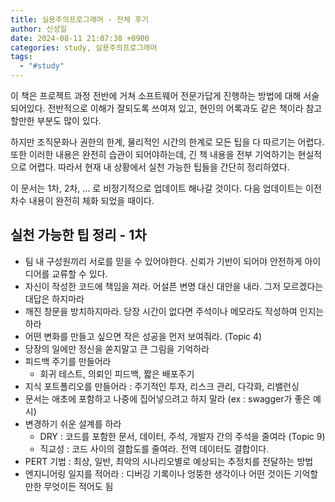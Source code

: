 ```yaml
---
title: 실용주의프로그래머 - 전체 후기
author: 신성일
date: 2024-08-11 21:07:38 +0900
categories: study, 실용주의프로그래머
tags:
  - "#study"
---
```


이 책은 프로젝트 과정 전반에 거쳐 소프트웨어 전문가답게 진행하는 방법에 대해 서술되어있다. 전반적으로 이해가 잘되도록 쓰여져 있고, 현인의 어록과도 같은 책이라 참고할만한 부분도 많이 있다. 

하지만 조직문화나 권한의 한계, 물리적인 시간의 한계로 모든 팁을 다 따르기는 어렵다. 또한 이러한 내용은 완전히 습관이 되어야하는데, 긴 책 내용을 전부 기억하기는 현실적으로 어렵다. 따라서 현재 내 상황에서 실천 가능한 팁들을 간단히 정리하였다.

이 문서는 1차, 2차, ... 로 비정기적으로 업데이트 해나갈 것이다. 다음 업데이트는 이전 차수 내용이 완전히 체화 되었을 때이다.

## 실천 가능한 팁 정리 - 1차

- 팀 내 구성원끼리 서로를 믿을 수 있어야한다. 신뢰가 기반이 되어야 안전하게 아이디어를 교류할 수 있다.
- 자신이 작성한 코드에 책임을 져라. 어설픈 변명 대신 대안을 내라. 그저 모르겠다는 대답은 하지마라
- 깨진 창문을 방치하지마라. 당장 시간이 없다면 주석이나 메모라도 작성하여 인지는 하라
- 어떤 변화를 만들고 싶으면 작은 성공을 먼저 보여줘라.  (Topic 4)
- 당장의 일에만 정신을 쏟지말고 큰 그림을 기억하라
- 피드백 주기를 만들어라
	- 회귀 테스트, 의뢰인 피드백, 짧은 배포주기
- 지식 포트폴리오를 만들어라 : 주기적인 투자, 리스크 관리, 다각화, 리밸런싱
- 문서는 애초에 포함하고 나중에 집어넣으려고 하지 말라 (ex : swagger가 좋은 예시)
- 변경하기 쉬운 설계를 하라
	- DRY : 코드를 포함한 문서, 데이터, 주석, 개발자 간의 주석을 줄여라 (Topic 9)
	- 직교성 : 코드 사이의 결합도를 줄여라. 전역 데이터도 결합이다.
- PERT 기법 : 최상, 일반, 최악의 시나리오별로 예상되는 추정치를 전달하는 방법
- 엔지니어링 일지를 적어라 : 디버깅 기록이나 엉뚱한 생각이나 어떤 것이든 기억할만한 무엇이든 적어도 됨

